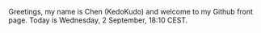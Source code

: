 Greetings, my name is Chen (KedoKudo) and welcome to my Github front page.  Today is Wednesday, 2 September, 18:10 CEST.
